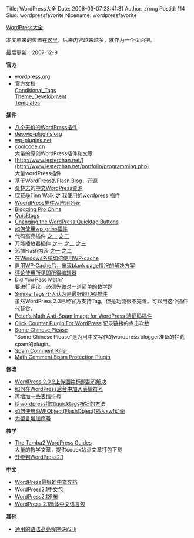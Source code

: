 Title: WordPress大全
Date: 2006-03-07 23:41:31
Author: zrong
Postid: 114
Slug: wordpressfavorite
Nicename: wordpressfavorite

[WordPress大全](http://zengrong.net/wordpressfavorite)

本文原来的位置在[这里](http://zengrong.net/post/14.htm)，后来内容越来越多，就作为一个页面把。  

最后更新：2007-12-9

**官方**

-   [wordpress.org](http://www.wordpress.org)
-   [官方文档](http://codex.wordpress.org/)  
    [Conditional\_Tags](http://codex.wordpress.org/Conditional_Tags)  
    [Theme\_Development](http://codex.wordpress.org/Theme_Development)  
    [Templates](http://codex.wordpress.org/Templates)

**插件**

-   [八个无价的WordPress插件](http://www.williamlong.info/archives/558.html)
-   [dev.wp-plugins.org](http://dev.wp-plugins.org/)
-   [wp-plugins.net](http://www.wp-plugins.net/)
-   [coolcode.cn](http://www.coolcode.cn/)  
    大量的原创WordPress插件和文章
-   [http://www.lesterchan.net/](http://www.lesterchan.net/portfolio/programming.php)  
    大量wordPress插件
-   [基于WordPress的Flash
    Blog](http://www.ssdesigninteractive.com/ssdesign/?page_id=84)，[开源](http://www.sourceforge.net/projects/flash-blog/)
-   [桑林志](http://yanfeng.org/)的[中文WordPress资源](http://yanfeng.org/blog/wordpress/chinese/)
-   [探花@Tinn Walk 之 我使用的wordpress 插件](http://tinn.cn/?p=103)
-   [WoerdPress插件及应用列表](http://www.digdig8.com.cn/blog/article.asp?id=40)
-   [Blogging Pro China](http://www.wordpresscn.com/index.php)
-   [Quicktags](http://www.tamba2.org.uk/wordpress/quicktags/)
-   [Changing the WordPress Quicktag
    Buttons](http://www.cameraontheroad.com/?p=655)
-   [如何使用wp-grins插件](http://wordpress.org/support/topic/24409)
-   代码高亮插件
    [之一](http://blog.igeek.info/wp-plugins/igsyntax-hiliter/)
    [之二](http://www.coolcode.cn/?p=26)
-   万能播放器插件 [之一](http://www.coolcode.cn/?p=100)
    [之二](http://www.quakemachine.com/blog/myplugins/media-insert/)
    [之三](http://eiart.net/blog/archive/7)
-   添加Flash内容 [之一](http://www.kimili.com/plugins/kml_flashembed/)
    [之二](http://www.ssdesigninteractive.com/ssdesign/?p=82)
-   [在Windows系统如何使用WP-cache](http://blog.nahoya.com/archives/2005_10/37)
-   [启用WP-Cache后，出现blank
    page情况的解决方案](http://www.bizwiki.cn/nigel/?p=9)
-   [评论使用所见即所得编辑器](http://mk.netgenes.org/my-plugins/mcecomments/)
-   [<span class="title">Did You Pass
    Math?</span>](http://www.herod.net/dypm/)  
    要进行评论，必须先做对一道简单的数学题
-   [Simple Tags
    个人认为是最好的TAG插件](http://www.herewithme.fr/wordpress-plugins/simple-tags)  
    虽然WordPress
    2.3已经官方支持Tag，但是功能很不完善。可以用这个插件代替它。
-   [Peter’s Math Anti-Spam Image for WordPress
    验证码插件](http://www.theblog.ca/?p=21)
-   [Click Counter Plugin For
    WordPress](http://planetozh.com/blog/2004/09/click-counter-plugin-for-wordpress/)
    记录链接的点击次数
-   [Some Chinese Please  
   ](http://code.google.com/p/some-chinese-please/ "“Some Chinese Please”是为用中文写作的wordpress blogger准备的拦截spam的plugin。")“Some Chinese Please”是为用中文写作的wordpress blogger准备的拦截spam的plugin。
-   [Spam Comment Killer](http://www.voidpage.com/blog/2007/11/spam-comment-killer.html "默认情况下，插件处于温和状态，该状态适合与 Akismet  插件以及黑名单（在后台->设置->评论中）配合，即当被 Akismet 或黑名单判断为垃圾评论后，进行进一步判别，如果其内容中没有中文或者是 GB2312 编码则直接屏蔽不写入数据。当钩选了后台垃圾评论杀手设置中的“屏蔽一切无中文”的选项，则一切评论内容中只要没有中文或者是 GB2312 编码则一概屏蔽不写入数据。")
-   [Math Comment Spam Protection
    Plugin](http://sw-guide.de/wordpress/plugins/math-comment-spam-protection/ "一道简单数学题挡掉垃圾评论")

**修改**

-   [WordPress 2.0.2上传图片标题乱码解决](http://blog.istef.info/2006/04/26/wordpress-202-title-encoding-error-of-inline-upload-bug-and-solution/)
-   [如何在WordPress后台中加入表情符号](http://zengrong.net/post/109.htm)
-   [再增加一些表情符号](http://zengrong.net/post/167.htm)
-   [给wordpress增加quicktags按钮的方法](http://www.coolcode.cn/?p=102)
-   [如何使用SWFObject(FlashObject)插入swf动画](http://zengrong.net/post/103.htm)
-   [为留言增加序号](http://www.kdolphin.com/269)

**教学**

-   [The Tamba2 WordPress Guides](http://www.tamba2.org.uk/wordpress/)  
    大量的教学文章，提供codex站点文章打包下载
-   [升级到WordPress2.1](http://www.owind.com/pub/computer/2007/01/24/wordpress-21/)

**中文**

-   [WordPress最好的中文文档](http://blog.jtam.org/wordpress-chinese/)
-   [WordPress2.1中文包](http://www.myyu.net/2007/01/22/45/)
-   [WordPress2.1发布](http://yskin.net/2007/01/wordpress-21.html)
-   [WordPress 2.1简体中文语言包](http://www.owind.com/WordPress-cn-ZH/)

**其他**

-   [通用的语法高亮程序GeSHi](http://qbnz.com/highlighter/)

